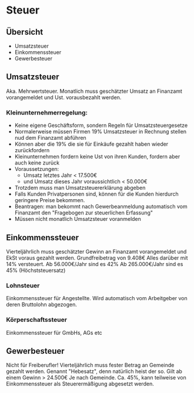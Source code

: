 # Steuer

## Übersicht

- Umsatzsteuer
- Einkommenssteuer
- Gewerbesteuer

## Umsatzsteuer
Aka. Mehrwertsteuer.
Monatlich muss geschätzter Umsatz an Finanzamt vorangemeldet und Ust. vorausbezahlt werden.

### Kleinunternehmerregelung:
- Keine eigene Geschäftsform, sondern Regeln für Umsatzsteuergesetze
- Normalerweise müssen Firmen 19% Umsatzsteuer in Rechnung stellen nud dem Finanzamt abführen
- Können aber die 19% die sie für Einkäufe gezahlt haben wieder zurückfordern
- Kleinunternehmen fordern keine Ust von ihren Kunden, fordern aber auch keine zurück
- Voraussetzungen:
    - Umsatz letztes Jahr < 17.500€
    - und Umsatz dieses Jahr voraussichtlich < 50.000€
- Trotzdem muss man Umsatzsteuererklärung abgeben
- Falls Kunden Privatpersonen sind, können für die Kunden hierdurch geringere Preise bekommen.
- Beantragen: man bekommt nach Gewerbeanmeldung automatisch vom Finanzamt den "Fragebogen zur steuerlichen Erfassung"
- Müssen nicht monatlich Umsatzsteuer voranmelden

## Einkommenssteuer
Vierteljährlich muss geschätzter Gewinn an Finanzamt vorangemeldet und EkSt voraus gezahlt werden.
Grundfreibetrag von 9.408€
Alles darüber mit 14% versteuert.
Ab 56.000€/Jahr sind es 42%
Ab 265.000€/Jahr sind es 45% (Höchststeuersatz)

### Lohnsteuer
Einkommenssteuer für Angestellte. Wird automatisch vom Arbeitgeber von deren Bruttolohn abgezogen.

### Körperschaftssteuer
Einkommenssteuer für GmbHs, AGs etc


## Gewerbesteuer
Nicht für Freiberufler!
Vierteljährlich muss fester Betrag an Gemeinde gezahlt werden. Genannt "Hebesatz", denn natürlich heist der so.
Gilt ab einem Gewinn > 24.500€
Je nach Gemeinde. Ca. 45%, kann teilweise von Einkommenssteuer als Steuerermäßigung abgesetzt werden.

